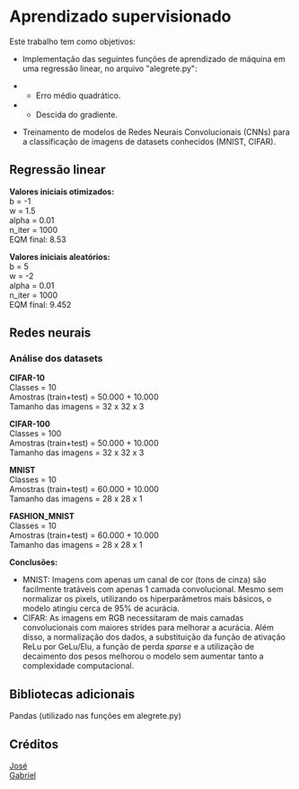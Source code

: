 # Aprendizado supervisionado
Este trabalho tem como objetivos:
- Implementação das seguintes funções de aprendizado de máquina em uma regressão linear, no arquivo "alegrete.py":
- - Erro médio quadrático.
- - Descida do gradiente.

- Treinamento de modelos de Redes Neurais Convolucionais (CNNs) para a classificação de imagens de datasets conhecidos (MNIST, CIFAR).

## Regressão linear
**Valores iniciais otimizados:**\
b      = -1\
w      = 1.5\
alpha  = 0.01\
n_iter = 1000\
EQM final: 8.53

**Valores iniciais aleatórios:**\
b      = 5\
w      = -2\
alpha  = 0.01\
n_iter = 1000\
EQM final: 9.452

## Redes neurais
### Análise dos datasets

**CIFAR-10**\
Classes = 10\
Amostras (train+test) = 50.000 + 10.000\
Tamanho das imagens = 32 x 32 x 3

**CIFAR-100**\
Classes = 100\
Amostras (train+test) = 50.000 + 10.000\
Tamanho das imagens = 32 x 32 x 3

**MNIST**\
Classes = 10\
Amostras (train+test) = 60.000 + 10.000\
Tamanho das imagens = 28 x 28 x 1

**FASHION_MNIST**\
Classes = 10\
Amostras (train+test) = 60.000 + 10.000\
Tamanho das imagens = 28 x 28 x 1

**Conclusões:**
- MNIST: Imagens com apenas um canal de cor (tons de cinza) são facilmente tratáveis com apenas 1 camada convolucional. Mesmo sem normalizar os pixels, utilizando os hiperparâmetros mais básicos, o modelo atingiu cerca de 95% de acurácia.
- CIFAR: As imagens em RGB necessitaram de mais camadas convolucionais com maiores strides para melhorar a acurácia. Além disso, a normalização dos dados, a substituição da função de ativação ReLu por GeLu/Elu, a função de perda *sparse* e a utilização de decaimento dos pesos melhorou o modelo sem aumentar tanto a complexidade computacional.

## Bibliotecas adicionais
Pandas (utilizado nas funções em alegrete.py)

## Créditos
[José](https://github.com/dev-joseh)\
[Gabriel](https://github.com/gabrielcarvalhoavila)
